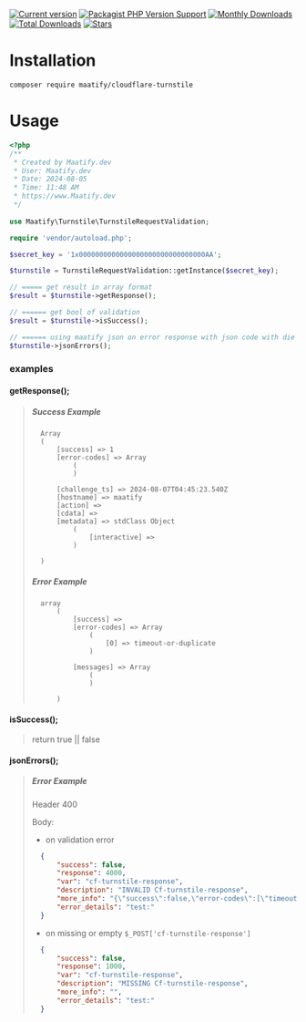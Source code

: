 [![Current version](https://img.shields.io/packagist/v/maatify/cloudflare-turnstile)][pkg]
[![Packagist PHP Version Support](https://img.shields.io/packagist/php-v/maatify/cloudflare-turnstile)][pkg]
[![Monthly Downloads](https://img.shields.io/packagist/dm/maatify/cloudflare-turnstile)][pkg-stats]
[![Total Downloads](https://img.shields.io/packagist/dt/maatify/cloudflare-turnstile)][pkg-stats]
[![Stars](https://img.shields.io/packagist/stars/maatify/cloudflare-turnstile)](https://github.com/maatify/CloudflareTurnstile/stargazers)

[pkg]: <https://packagist.org/packages/maatify/cloudflare-turnstile>
[pkg-stats]: <https://packagist.org/packages/maatify/cloudflare-turnstile/stats>

# Installation

```shell
composer require maatify/cloudflare-turnstile
```

# Usage
```PHP
<?php
/**
 * Created by Maatify.dev
 * User: Maatify.dev
 * Date: 2024-08-05
 * Time: 11:48 AM
 * https://www.Maatify.dev
 */
 
use Maatify\Turnstile\TurnstileRequestValidation;

require 'vendor/autoload.php';

$secret_key = '1x0000000000000000000000000000000AA';

$turnstile = TurnstileRequestValidation::getInstance($secret_key);

// ===== get result in array format
$result = $turnstile->getResponse();

// ====== get bool of validation 
$result = $turnstile->isSuccess();

// ====== using maatify json on error response with json code with die and if success there is no error
$turnstile->jsonErrors();
```

### examples
#### getResponse();
>##### Success Example
>       Array
>       (
>           [success] => 1
>           [error-codes] => Array
>               (
>               )
>
>           [challenge_ts] => 2024-08-07T04:45:23.540Z
>           [hostname] => maatify
>           [action] => 
>           [cdata] => 
>           [metadata] => stdClass Object
>               (
>                   [interactive] => 
>               )
>       
>       )
>
>##### Error Example
>       array
>           (
>               [success] =>
>               [error-codes] => Array
>                   (
>                       [0] => timeout-or-duplicate
>                   )
>
>               [messages] => Array
>                   (
>                   )
>
>           )


#### isSuccess();
>return true || false


#### jsonErrors();
>##### Error Example
> 
>   Header 400 
> 
>   Body:
> 
> - on validation error
> 
>```json
>   {
>       "success": false,
>       "response": 4000,
>       "var": "cf-turnstile-response",
>       "description": "INVALID Cf-turnstile-response",
>       "more_info": "{\"success\":false,\"error-codes\":[\"timeout-or-duplicate\"],\"messages\":[]}",
>       "error_details": "test:"
>   }
>```
> 
> - on missing or empty `$_POST['cf-turnstile-response']`
> 
>```json
>   {
>       "success": false,
>       "response": 1000,
>       "var": "cf-turnstile-response",
>       "description": "MISSING Cf-turnstile-response",
>       "more_info": "",
>       "error_details": "test:"
>   }
>```
